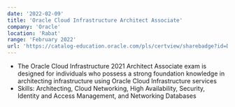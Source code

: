 ```yaml
---
date: '2022-02-09'
title: 'Oracle Cloud Infrastructure Architect Associate'
company: 'Oracle'
location: 'Rabat'
range: 'February 2022'
url: 'https://catalog-education.oracle.com/pls/certview/sharebadge?id=D2877AD05C981464E4B582DE3D8864EC26AACEA43FAB33F12A87E4ED6BA0D2C2'
---
```


- The Oracle Cloud Infrastructure 2021 Architect Associate exam is designed for individuals who possess a strong foundation knowledge in architecting infrastructure using Oracle Cloud Infrastructure services
- Skills: Architecting, Cloud Networking, High Availability, Security, Identity and Access Management, and Networking Databases

